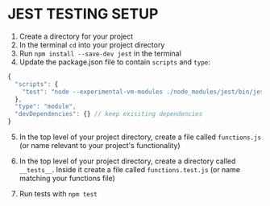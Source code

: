 # JEST TESTING SETUP

1. Create a directory for your project
2. In the terminal `cd` into your project directory
3. Run `npm install --save-dev jest` in the terminal
4. Update the package.json file to contain `scripts` and `type`:

```js
{
  "scripts": {
    "test": "node --experimental-vm-modules ./node_modules/jest/bin/jest.js"
  }, 
  "type": "module",
  "devDependencies": {} // keep exisiting dependencies
}
```

5. In the top level of your project directory, create a file called `functions.js` (or name relevant to your project's functionality)

5. In the top level of your project directory, create a directory called `__tests__`. Inside it create a file called `functions.test.js` (or name matching your functions file)

6. Run tests with `npm test`